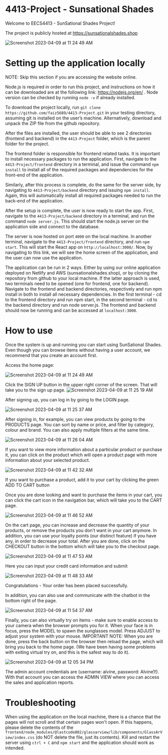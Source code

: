 # 4413-Project - Sunsational Shades

Welcome to EECS4413 - SunSational Shades Project!

The project is publicly hosted at https://sunsationalshades.shop

![Screenshot 2023-04-09 at 11 24 49 AM](https://user-images.githubusercontent.com/43624414/230785897-c2ec4b8c-2238-4114-be2d-edda60cf6299.png)

# Setting up the application locally

NOTE: Skip this section if you are accessing the website online.

Node.js is required in order to run this project, and instructions on how it can be downloaded are at the following link: https://nodejs.org/en/ . Node version can be checked by running `node -v` if already installed.

To download the project locally, run `git clone https://github.com/faiz5689/4413-Project.git` in your testing directory, assuming git is installed on the user’s machine. Alternatively, download and unpack the ZIP file from the github repository.

After the files are installed, the user should be able to see 2 directories (frontend and backend) in the `4413-Project` folder, which is the parent folder for the project.

The frontend folder is responsible for frontend related tasks. It is important to install necessary packages to run the application. First, navigate to the `4413-Project/frontend` directory in a terminal, and issue the command `npm install` to install all of the required packages and dependencies for the front-end of the application.

Similarly, after this process is complete, do the same for the server side, by navigating to `4413-Project/backend` directory and issuing `npm install`. Again, this will automatically install all required packages needed to run the back-end of the application.

After the setup is complete, the user is now ready to start the app. First, navigate to the `4413-Project/backend` directory in a terminal, and run the command `node server.js`. This should start the node.js server on the application side and connect to the database.

The server is now hosted on port `4000` on the local machine. In another terminal, navigate to the `4413-Project/frontend` directory, and run `npm start`. This will start the React app on `http://localhost:3000/`. Now, by navigating to this link, we will see the home screen of the application, and the user can now use the application.

The application can be run in 2 ways. Either by using our online application deployed on Netlify and AWS (sunsationalshades.shop), or by cloning the repository from github to your local machine. If the latter approach is used, two terminals need to be opened (one for frontend, one for backend). Navigate to the frontend and backend directories, respectively and run npm install in both to install all necessary dependencies. In the first terminal - cd to the frontend directory and run npm start, in the second terminal - cd to the backend directory and run node server.js. The frontend and backend should now be running and can be accessed at `localhost:3000`.

# How to use

Once the system is up and running you can start using SunSational Shades. Even though you can browse items without having a user account, we recommend that you create an account first.

Access the home page:

![Screenshot 2023-04-09 at 11 24 49 AM](https://user-images.githubusercontent.com/43624414/230795148-fda78861-7216-460a-9d00-22923d023f8d.png)

Click the SIGN UP button in the upper right corner of the screen. That will take you to the sign up page.
 ![Screenshot 2023-04-09 at 11 25 19 AM](https://user-images.githubusercontent.com/43624414/230795151-d7912e59-f5ea-462b-89d7-f48b4570ce63.png)


After signing up, you can log in by going to the LOGIN page.

![Screenshot 2023-04-09 at 11 25 37 AM](https://user-images.githubusercontent.com/43624414/230795154-357427ef-2bdb-4610-82a7-cd90a556fcf9.png)

After signing in, for example, you can view products by going to the PRODUCTS page. You can sort by name or price, and filter by category, colour and brand. You can also apply multiple filters at the same time.

![Screenshot 2023-04-09 at 11 26 04 AM](https://user-images.githubusercontent.com/43624414/230795161-0e3d030a-5b04-44b1-ad84-83ed0577d814.png)

If you want to view more information about a particular product or purchase it, you can click on the product which will open a product page with more information about your selected product.

![Screenshot 2023-04-09 at 11 42 32 AM](https://user-images.githubusercontent.com/43624414/230795228-0037d978-cc29-46a9-8005-302e89adb239.png)


If you want to purchase a product, add it to your cart by clicking the green ADD TO CART button


Once you are done looking and want to purchase the items in your cart, you can click the cart icon in the navigation bar, which will take you to the CART page.

![Screenshot 2023-04-09 at 11 46 52 AM](https://user-images.githubusercontent.com/43624414/230795290-c9f482cd-fca4-4302-ba6d-d0c66eacefc0.png)


On the cart page, you can increase and decrease the quantity of your products, or remove the products you don’t want in your cart anymore. In addition, you can use your loyalty points (our distinct feature) if you have any, in order to decrease your total. After you are done, click on the CHECKOUT button in the bottom which will take you to the checkout page.

![Screenshot 2023-04-09 at 11 47 53 AM](https://user-images.githubusercontent.com/43624414/230795483-6d2ad673-37c6-49cc-af28-9a03ce63a354.png)

Here you can input your credit card information and submit

![Screenshot 2023-04-09 at 11 48 33 AM](https://user-images.githubusercontent.com/43624414/230795491-75926199-1c0c-4ded-9af5-296bc8b2d645.png)

Congratulations - Your order has been placed successfully.

In addition, you can also use and communicate with the chatbot in the bottom right of the page.

![Screenshot 2023-04-09 at 11 54 37 AM](https://user-images.githubusercontent.com/43624414/230795652-7271ce62-3901-483a-a25b-e3a5a110d1bb.png)


Finally, you can also virtually try on items - make sure to enable access to your camera when the browser prompts you for it. When your face is in focus, press the MODEL to spawn the sunglasses model. Press ADJUST to adjust your system with your mouse. IMPORTANT NOTE: When you are done, press the back button on the browser then reload the page, which will bring you back to the home page. (We have been having some problems with exiting virtual try on, and this is the safest way to do it).

![Screenshot 2023-04-09 at 12 05 34 PM](https://user-images.githubusercontent.com/43624414/230795666-23d852ba-9f89-4a2e-9b31-639d6119e73b.png)

The admin account credentials are (username: alvine, password: Alvine1!). With that account you can access the ADMIN VIEW where you can access the sales and application reports.

# Troubleshooting

When using the application on the local machine, there is a chance that the pages will not scroll and that certain pages won't open. If this happens, please delete the contents of the `frontend/node_modules/@lastcode802/glassarview/lib/components/GlassArView/index.css` (do NOT delete the file, just its contents). Kill and restart the server using `ctrl + C` and `npm start` and the application should work as intended.

